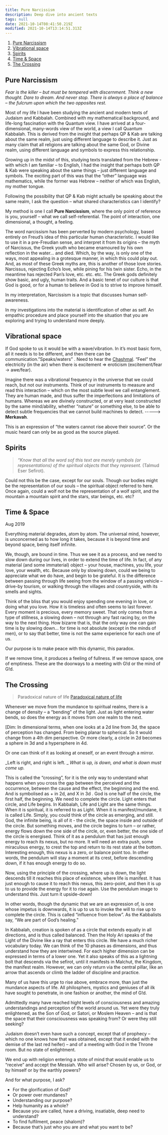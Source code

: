 ```yaml
---
title: Pure Narcissism
description: Deep dive into ancient texts
tags: null
date: 2021-10-14T08:41:50.219Z
modified: 2021-10-14T13:14:51.313Z
---
```


1. [Pure Narcissism](#pure-narcissism)
2. [Vibrational space](#vibrational-space)
3. [Spirits](#spirits)
4. [Time & Space](#time--space)
5. [The Crossing](#the-crossing)

## Pure Narcissism

_Fear is the killer – but must be tempered with discernment._
_Think a new thought._
_Dare to dream. And never stop._
_There is always a place of balance – the fulcrum upon which the two opposites rest._

Most of my life I have been studying the ancient and modern texts of Judaism and Kabbalah. Combined with my mathematical background, and life-long fascination with the Quantum view. I have arrived at a four-dimensional, many-words view of the world, a view I call Quantum Kabbalah.
This is derived from the insight that perhaps QP & Kab are talking about the same realm, just using different language to describe it. Just as many claim that all religions are talking about the same God, or Divine realm, using different language and symbols to express this relationship.

Growing up in the midst of this, studying texts translated from the Hebrew - with which I am familiar – to English, I had the insight that perhaps both QP & Kab were speaking about the same things – just different language and symbols. The exciting part of this was that the “other” language was mathematics, while the former was Hebrew – neither of which was English, my mother tongue.

Following the possibility that QP & Kab might actually be speaking about the same realm, I ask the question – what shared characteristics can I identify?

My method is one I call **Pure Narcissism**, where the only point of reference is you, yourself – what we call self-referential. The point of interaction, one dimensional, a thought, a feeling.

The word narcissism has been perverted by modern psychology, based entirely on Freud’s idea of this particular human characteristic. I would like to use it in a pre-Freudian sense, and interpret it from its origins – the myth of Narcissus, the Greek youth who became enamoured by his own reflection in the water... and died. Which, by the way, is only one of the ways, most appealing in a grotesque manner, in which this could play out. And, as most of these Greek myths are, this is another of those love stories. Narcissus, rejecting Echo’s love, while pining for his twin sister. Echo, in the meantime has rejected Pan’s love, etc. etc. etc. The Greek gods definitely show basic, and ugly, human traits. And a basic tenet of our culture is that God is good, or for a human to believe in God is to strive to improve himself.

In my interpretation, Narcissism is a topic that discusses human self-awareness.

In my investigations into the material is identification of other as self. An empathic procedure and place yourself into the situation that you are exploring and trying to understand more deeply.

## Vibrational space

If God spoke to us it would be with a wave/vibration. In it’s most basic form, all it needs is to be different, and then there can be communication.”Speaks/waters” . Need to hear the [Chashmal](./chashmal.md). “Feel” the electricity (in the air) when there is excitement => eroticism (excitement/fear -> awe/fear).

Imagine there was a vibrational frequency in the universe that we could reach, but not our instruments. Think of our instruments to measure and read this interaction – which on the most subtle level we call entanglement. They are human made, and thus suffer the imperfections and limitations of humans. Whereas we are divinely constructed, or at very least constructed by the same mind/ability, whether “nature” or something else, to be able to detect subtle frequencies that we cannot build machines to detect. -----> **Merkavah**.

This is an expression of “the waters cannot rise above their source”. Or the music heard can only be as good as the source played.

## Spirits

> _“Know that all the word sof this text are merely symbols (or representations) of the spiritual objects that they represent._ (Talmud Eser Sefirot).

Could not this be the case, except for our souls. Though our bodies might be the representation of our souls – the spiritual object referred to here. Once again, could a wolf not be the representation of a wolf spirit, and the mountain a mountain spirit and the stars, star beings, etc. etc?

## Time & Space

Aug 2019

Everything material degrades, atom by atom. The universal mind, however, is unconcerned as to how long it takes, because it is beyond time and beyond space, being itself infinite.

We, though, are bound in time. Thus we see it as a process, and we need to slow down during our lives, in order to extend the time of life. In fact, of any material (and some immaterial) object – your house, machines, you life, your love, your wealth, etc. Because only by slowing down, could we being to appreciate what we do have, and begin to be grateful. It is the difference between passing through life seeing from the window of a passing vehicle – drive-by tourism, or walking through the villages and countryside, with its smells and sights.

Think of the bliss that you would enjoy spending one evening in love, or doing what you love. How it is timeless and often seems to last forever. Every moment is precious, every memory sweet. That only comes from a type of stillness, a slowing down – not through any fast racing by, on the way to the next thing. How bizarre that is, that the only way one can gain time is by slowing down... for time is not absolute (except in the minds of men), or to say that better, time is not the same experience for each one of us.

Our purpose is to make peace with this dynamic, this paradox.

If we remove time, it produces a feeling of fullness. If we remove space, one of emptiness. These are the doorways to a meeting with G!d or the mind of G!d.

## The Crossing

> Paradoxical nature of life
> [Paradoxical nature of life](narcissism.png)

Whenever we move from the mundance to spiritual realms, there is a change of density – a “bending” of the light. Just as light entering water bends, so does the energy as it moves from one realm to the next.

[Dim: In dimensional terms, when one looks at a 2d line from 3d, the space of perception has changed. From being planar to spherical. So it would change from a 4th dim perspective. Or more clearly, a circle in 2d becomes a sphere in 3d and a hypersphere in 4d.

Or one can think of it as looking at oneself, or an event through a mirror.

_Left is right, and right is left. _
_What is up, is down,_
_and what is down must come up._

This is called the “crossing”, for it is the only way to understand what happens when you cross the gap between the perceived and the occurrence, between the cause and the effect, the beginning and the end. And is symbolised as + in 2d, and X in 3d
.
God is one half of the circle, the first half, the beginning. We need to complete the circle.
Light enters that circle, and Life begins. In Kabbalah, Life and Light are the same things. When it is spiritual, it is referred to as Light. When it is manifest/mundane, it is called Life. Simply, you could think of the circle as emerging, and still. God, the infinite being, is all of it - the circle, the space inside and outside of the circle. But something moves, and the circle begins to turn – or rather, energy flows down the one side of the circle, or, even better, the one side of the circle is energised. Think of it as a pendulum that has just enough energy to reach its nexus, but no more. It will need an extra push, some miraculous energy, to crest the top and return to its rest state at the bottom. Interesting enough, this nexus is a zero, or balance point too. In other words, the pendulum will stay a moment at its crest, before descending down, if it has enough energy to do so.

Now, using the principle of the crossing, where up is down, the light descends till it reaches this place of existence, where life is manifest. It has just enough to cause it to reach this nexus, this zero-point, and then it is up to us to provide the energy for it to rise again. Use the pendulum image to understand this. Just turn it upside-down!

In other words, though the dynamic that we are an expression of, is one whose impetus is downwards, it is up to us to invoke the will to rise up to complete the circle. This is called “influence from below”. As the Kabbalists say, “We are part of God’s healing.”

In Kabbalah, creation is spoken of as a circle that extends equally in all directions, and is thus called balanced. Then the Holy Ari speaks of the Light of the Divine like a ray that enters this circle. We have a much richer vocabulary today. We can think of the 10 phases as dimensions, and thus understand how they are intertwined. For each higher dimension can be expressed in terms of a lower one. Yet it also speaks of this as a lightning bolt that descends via the sefirot, until it manifests in Malchut, the Kingdom, the manifest realm. However, we can only return via the central pillar, like an arrow that ascends or climb the ladder of discipline and practice.

Many of us have this urge to rise above, embrace more, than just the mundance aspects of life. All philosphers, mystics and geniuses of all ilk have sought to penetrate, in one fashion or another, the mind of G!d.

Admittedly many have reached hight levels of consciousness and amazing understandings and perception of the world around us. Yet were they truly enlightened, as the Son of God, or Satori, or Moslem Heaven – and is that the space that their consciousness was speaking from? Or were they still seeking?

Judaism doesn’t even have such a concept, except that of prophecy – which no one knows how that was obtained, except that it ended with the demise of the last red heifer) – and of a meeting with God in the Throne room. But no state of enlightment.

We end up with religion entering a stote of mind that would enable us to “receive” and accept the Messiah. Who will arise? Chosen by us, or God, or by himself or by the earthly powers?

And for what purpose, I ask?

- For the glorification of God?
- Or power over mundanes?
- Understanding our purpose?
- Help humanity as a whole?
- Because you are called, have a driving, insatiable, deep need to understand?
- To find fulfilment, peace (shalom)?
- Because that’s just who you are and what you want to be?
